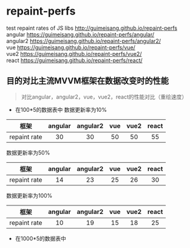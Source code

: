 # repaint-perfs
test repaint rates of JS libs http://guimeisang.github.io/repaint-perfs   
angular  https://guimeisang.github.io/repaint-perfs/angular/     
angular2  https://guimeisang.github.io/repaint-perfs/angular2/   
vue  https://guimeisang.github.io/repaint-perfs/vue/    
vue2  https://guimeisang.github.io/repaint-perfs/vue2/    
react  https://guimeisang.github.io/repaint-perfs/react/    

## 目的对比主流MVVM框架在数据改变时的性能   
> 对比angular，angular2，vue，vue2，react的性能对比（重绘速度）

- 在100*5的数据表中
   数据更新率为10%

|    框架   |  angular  |  angular2     |    vue      |    vue2      |     react  | 
|:---------:|:-----------:|:-----------:|:-----------:|:------------:|:----------:|
|repaint rate|       30|            30|         50    |         50 |       55     |

   数据更新率为50%

|    框架   |  angular  |  angular2     |    vue      |    vue2      |     react  | 
|:---------:|:-----------:|:-----------:|:-----------:|:------------:|:----------:|
|repaint rate|       14|            23|         25    |         26 |       30     |

   数据更新率为100%
  
|    框架   |  angular  |  angular2     |    vue      |    vue2      |     react  | 
|:---------:|:-----------:|:-----------:|:-----------:|:------------:|:----------:|
|repaint rate|       10|            19|         15    |         18 |       25     |

- 在1000*5的数据表中

